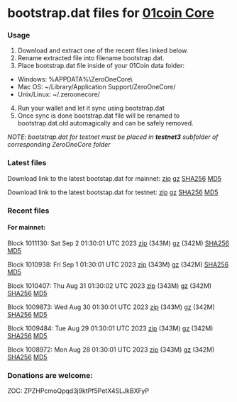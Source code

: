 # bootstrap.dat files for [01coin Core](https://01coin.io)

### Usage

1. Download and extract one of the recent files linked below.
2. Rename extracted file into filename bootstrap.dat.
3. Place bootstrap.dat file inside of your 01Coin data folder:
 - Windows: %APPDATA%\ZeroOneCore\
 - Mac OS: ~/Library/Application Support/ZeroOneCore/
 - Unix/Linux: ~/.zeroonecore/
4. Run your wallet and let it sync using bootstrap.dat
5. Once sync is done bootstrap.dat file will be renamed to bootstrap.dat.old automagically and can be safely removed.

_NOTE: bootstrap.dat for testnet must be placed in **testnet3** subfolder of corresponding ZeroOneCore folder_

### Latest files
Download link to the latest bootstap.dat for mainnet: [zip](https://files.01coin.io/mainnet/bootstrap.dat.zip) [gz](https://files.01coin.io/mainnet/bootstrap.dat.tar.gz) [SHA256](https://files.01coin.io/mainnet/sha256.txt) [MD5](https://files.01coin.io/mainnet/md5.txt)

Download link to the latest bootstap.dat for testnet: [zip](https://files.01coin.io/testnet/bootstrap.dat.zip) [gz](https://files.01coin.io/testnet/bootstrap.dat.tar.gz) [SHA256](https://files.01coin.io/testnet/sha256.txt) [MD5](https://files.01coin.io/testnet/md5.txt)

### Recent files

#### For mainnet:

Block 1011130: Sat Sep  2 01:30:01 UTC 2023 [zip](https://files.01coin.io/mainnet/2023-09-02/bootstrap.dat.zip) (343M) [gz](https://files.01coin.io/mainnet/2023-09-02/bootstrap.dat.tar.gz) (342M) [SHA256](https://files.01coin.io/mainnet/2023-09-02/sha256.txt) [MD5](https://files.01coin.io/mainnet/2023-09-02/md5.txt)

Block 1010938: Fri Sep  1 01:30:01 UTC 2023 [zip](https://files.01coin.io/mainnet/2023-09-01/bootstrap.dat.zip) (343M) [gz](https://files.01coin.io/mainnet/2023-09-01/bootstrap.dat.tar.gz) (342M) [SHA256](https://files.01coin.io/mainnet/2023-09-01/sha256.txt) [MD5](https://files.01coin.io/mainnet/2023-09-01/md5.txt)

Block 1010407: Thu Aug 31 01:30:02 UTC 2023 [zip](https://files.01coin.io/mainnet/2023-08-31/bootstrap.dat.zip) (343M) [gz](https://files.01coin.io/mainnet/2023-08-31/bootstrap.dat.tar.gz) (342M) [SHA256](https://files.01coin.io/mainnet/2023-08-31/sha256.txt) [MD5](https://files.01coin.io/mainnet/2023-08-31/md5.txt)

Block 1009873: Wed Aug 30 01:30:01 UTC 2023 [zip](https://files.01coin.io/mainnet/2023-08-30/bootstrap.dat.zip) (343M) [gz](https://files.01coin.io/mainnet/2023-08-30/bootstrap.dat.tar.gz) (342M) [SHA256](https://files.01coin.io/mainnet/2023-08-30/sha256.txt) [MD5](https://files.01coin.io/mainnet/2023-08-30/md5.txt)

Block 1009484: Tue Aug 29 01:30:01 UTC 2023 [zip](https://files.01coin.io/mainnet/2023-08-29/bootstrap.dat.zip) (343M) [gz](https://files.01coin.io/mainnet/2023-08-29/bootstrap.dat.tar.gz) (342M) [SHA256](https://files.01coin.io/mainnet/2023-08-29/sha256.txt) [MD5](https://files.01coin.io/mainnet/2023-08-29/md5.txt)

Block 1008972: Mon Aug 28 01:30:01 UTC 2023 [zip](https://files.01coin.io/mainnet/2023-08-28/bootstrap.dat.zip) (343M) [gz](https://files.01coin.io/mainnet/2023-08-28/bootstrap.dat.tar.gz) (342M) [SHA256](https://files.01coin.io/mainnet/2023-08-28/sha256.txt) [MD5](https://files.01coin.io/mainnet/2023-08-28/md5.txt)


### Donations are welcome:

ZOC: ZPZHPcmoQpqd3j9ktPf5PetX4SLJkBXFyP
